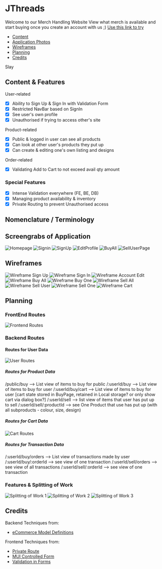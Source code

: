 # JThreads

Welcome to our Merch Handling Website View what merch is available and start buying once you create an account with us ;)
[Use this link to try](https://jthreads.netlify.app/)

- [Content](#content-&-features)
- [Application Photos](#screengrabs-of-application)
- [Wireframes](#wireframes)
- [Planning](#planning)
- [Credits](#credits)

Slay

## Content & Features

User-related

- [x] Ability to Sign Up & Sign In with Validation Form
- [x] Restricted NavBar based on SignIn
- [x] See user's own profile
- [x] Unauthorised if trying to access other's site

Product-related

- [x] Public & logged in user can see all products
- [x] Can look at other user's products they put up
- [x] Can create & editing one's own listing and designs

Order-related

- [x] Validating Add to Cart to not exceed avail qty amount

### Special Features

- [x] Intense Validation everywhere (FE, BE, DB)
- [x] Managing product availability & inventory
- [x] Private Routing to prevent Unauthorised access

## Nomenclature / Terminology

## Screengrabs of Application

![Homepage](photosREADME/Homepage.png)
![Signin](photosREADME/SignIn.png)
![SignUp](photosREADME/SignUp.png)
![EditProfile](photosREADME/EditProfile.png)
![BuyAll](photosREADME/BuyAll.png)
![SellUserPage](photosREADME/SellUserPage.png)

## Wireframes

![Wireframe Sign Up](photosREADME/wireframeSignUp.png)
![Wireframe Sign In](photosREADME/wireframeSignIn.png)
![Wireframe Account Edit](photosREADME/wireframeAccountEdit.png)
![Wireframe Buy All](photosREADME/wireframeBuyAll.png)
![Wireframe Buy One](photosREADME/wireframeBuyOne.png)
![Wireframe Sell All](photosREADME/wireframeSellAll.png)
![Wireframe Sell User](photosREADME/wireframeSellUser.png)
![Wireframe Sell One](photosREADME/wireframeSellOne.png)
![Wireframe Cart](photosREADME/wireframeCart.png)

## Planning

### FrontEnd Routes

![Frontend Routes](./photosREADME/FE_AllRoutes.png)

### Backend Routes

#### Routes for User Data

![User Routes](./photosREADME/BE_REST_UserRoutes.png)

##### Routes for Product Data

/public/buy --> List view of items to buy for public
/:userId/buy --> List view of items to buy for user
/:userId/buy/cart --> List view of items to buy for user [cart state stored in BuyPage, retained in Local storage? or only show cart via dialog box?]
/:userId/sell --> list view of items that user has put up to sell
/:userId/sell/:productId --> see One Product that use has put up (with all subproducts - colour, size, design)

##### Routes for Cart Data

![Cart Routes](./photosREADME/BE_REST_CartRoutes.png)

##### Routes for Transaction Data

/:userId/buy/orders --> List view of transactions made by user
/:userId/buy/:orderId --> see view of one transaction
/:userId/sell/orders --> see view of all transactions
/:userId/sell/:orderId --> see view of one transaction

### Features & Splitting of Work

![Splitting of Work 1](./photosREADME/WorkSplitting_1.png)
![Splitting of Work 2](./photosREADME/WorkSplitting_2.png)
![Splitting of Work 3](./photosREADME/WorkSplitting_3.png)

## Credits

Backend Techniques from:

- [eCommerce Model Definitions](https://dev.to/ezzdinatef/ecommerce-database-design-1ggc)

Frontend Techniques from:

- [Private Route](https://medium.com/@bhairabpatra.iitd/private-routes-in-react-559a7d8d161f)
- [MUI Controlled Form](https://dev.to/melissajlw/how-to-create-a-controlled-form-in-mui-material-ui-4gm9)
- [Validation in Forms](https://muhimasri.com/blogs/mui-validation/)
